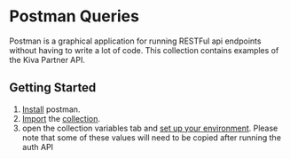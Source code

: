 # Postman Queries
Postman is a graphical application for running RESTFul api endpoints without having to write a lot of code.  This collection contains
examples of the Kiva Partner API.

## Getting Started

1. [Install](https://www.postman.com/downloads/) postman.
2. [Import](https://learning.postman.com/docs/getting-started/importing-and-exporting-data/) the [collection](./collection.json).
3. open the collection variables tab and [set up your environment](https://learning.postman.com/docs/sending-requests/variables/).  Please note
that some of these values will need to be copied after running the auth API



